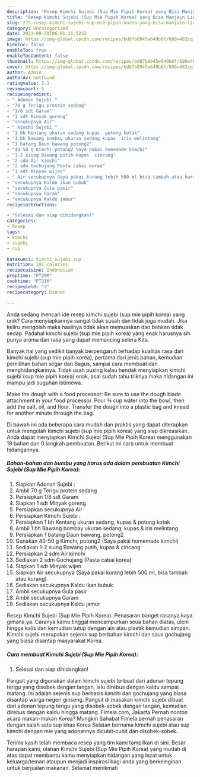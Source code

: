 ```yaml
---
description: "Resep Kimchi Sujebi (Sup Mie Pipih Korea) yang Bisa Manjain Lidah"
title: "Resep Kimchi Sujebi (Sup Mie Pipih Korea) yang Bisa Manjain Lidah"
slug: 275-resep-kimchi-sujebi-sup-mie-pipih-korea-yang-bisa-manjain-lidah
category: Uncategorized
date: 2022-09-20T06:01:31.523Z
image: https://img-global.cpcdn.com/recipes/bd87b8945e649b6f/680x482cq70/kimchi-sujebi-sup-mie-pipih-korea-foto-resep-utama.jpg
hideToc: false
enableToc: true
enableTocContent: false
thumbnail: https://img-global.cpcdn.com/recipes/bd87b8945e649b6f/680x482cq70/kimchi-sujebi-sup-mie-pipih-korea-foto-resep-utama.jpg
cover: https://img-global.cpcdn.com/recipes/bd87b8945e649b6f/680x482cq70/kimchi-sujebi-sup-mie-pipih-korea-foto-resep-utama.jpg
author: Admin
authorAv: notfound
ratingvalue: 3.1
reviewcount: 5
recipeingredient:
- " Adonan Sujebi "
- "70 g Terigu protein sedang"
- "1/8 sdt Garam"
- "1 sdt Minyak goreng"
- "secukupnya Air"
- " Kimchi Sujebi "
- "1 bh Kentang ukuran sedang kupas  potong kotak"
- "1 bh Bawang bombay ukuran sedang kupas  iris melintang"
- "1 batang Daun bawang potong2"
- "40-50 g Kimchi potong2 Saya pakai homemade kimchi"
- "1-2 siung Bawang putih kupas  cincang"
- "2 sdm Air kimchi"
- "2 sdm Gochujang Pasta cabai korea"
- "1 sdt Minyak wijen"
- " Air secukupnya Saya pakai kurang lebih 500 ml bisa tambah atau kurang"
- "secukupnya Kaldu ikan bubuk"
- "secukupnya Gula pasir"
- "secukupnya Garam"
- "secukupnya Kaldu jamur"
recipeinstructions:

- "Selesai dan siap dihidangkan!"
categories:
- Resep
tags:
- kimchi
- sujebi
- sup

katakunci: kimchi sujebi sup 
nutrition: 197 calories
recipecuisine: Indonesian
preptime: "PT29M"
cooktime: "PT31M"
recipeyield: "2"
recipecategory: Dinner

---
```





Anda sedang mencari ide resep kimchi sujebi (sup mie pipih korea) yang unik? Cara menyiapkannya sangat tidak susah dan tidak juga mudah. Jika keliru mengolah maka hasilnya tidak akan memuaskan dan bahkan tidak sedap. Padahal kimchi sujebi (sup mie pipih korea) yang enak harusnya sih punya aroma dan rasa yang dapat memancing selera Kita.





Banyak hal yang sedikit banyak berpengaruh terhadap kualitas rasa dari kimchi sujebi (sup mie pipih korea), pertama dari jenis bahan, kemudian pemilihan bahan segar dan Bagus, sampai cara membuat dan menghidangkannya. Tidak usah pusing kalau hendak menyiapkan kimchi sujebi (sup mie pipih korea) enak,      asal sudah tahu triknya maka hidangan ini mampu jadi suguhan istimewa.














Make the dough with a food processor: Be sure to use the dough blade attachment in your food processor. Pour ¾ cup water into the bowl, then add the salt, oil, and flour. Transfer the dough into a plastic bag and knead for another minute through the bag.






Di bawah ini ada beberapa cara mudah dan praktis yang dapat diterapkan untuk mengolah kimchi sujebi (sup mie pipih korea) yang siap dikreasikan. Anda dapat menyiapkan Kimchi Sujebi (Sup Mie Pipih Korea) menggunakan 19 bahan dan 0 langkah pembuatan. Berikut ini cara untuk membuat hidangannya.

<!--inarticleads1-->

##### Bahan-bahan dan bumbu yang harus ada dalam pembuatan Kimchi Sujebi (Sup Mie Pipih Korea):

1. Siapkan  Adonan Sujebi :
1. Ambil 70 g Terigu protein sedang
1. Persiapkan 1/8 sdt Garam
1. Siapkan 1 sdt Minyak goreng
1. Persiapkan secukupnya Air
1. Persiapkan  Kimchi Sujebi :
1. Persiapkan 1 bh Kentang ukuran sedang, kupas &amp; potong kotak
1. Ambil 1 bh Bawang bombay ukuran sedang, kupas &amp; iris melintang
1. Persiapkan 1 batang Daun bawang, potong2
1. Gunakan 40-50 g Kimchi, potong2 (Saya pakai homemade kimchi)
1. Sediakan 1-2 siung Bawang putih, kupas &amp; cincang
1. Persiapkan 2 sdm Air kimchi
1. Sediakan 2 sdm Gochujang (Pasta cabai korea)
1. Siapkan 1 sdt Minyak wijen
1. Siapkan  Air secukupnya (Saya pakai kurang lebih 500 ml, bisa tambah atau kurang)
1. Sediakan secukupnya Kaldu ikan bubuk
1. Ambil secukupnya Gula pasir
1. Ambil secukupnya Garam
1. Sediakan secukupnya Kaldu jamur


Resep Kimchi Sujebi (Sup Mie Pipih Korea). Penasaran banget rasanya kaya gimana ya. Caranya kamu tinggal mencampurkan seua bahan diatas, uleni hingga kalis dan kemudian tutup dengan ain atau plastik kemudian simpan. Kimchi sujebi merupakan sejenis sup berbahan kimchi dan saus gochujang yang biasa disantap masyarakat Korea. 

<!--inarticleads2-->

##### Cara membuat Kimchi Sujebi (Sup Mie Pipih Korea):


1. Selesai dan siap dihidangkan!

Pangsit yang digunakan dalam kimchi sujebi terbuat dari adonan tepung terigu yang disobek dengan tangan, lalu direbus dengan kaldu sampai matang. Ini adalah sejenis sup berbasis kimchi dan gochujang yang biasa disantap warga negeri ginseng. Pangsit di masakan kimchi sujebi dibuat dari adonan tepung terigu yang disobek-sobek dengan tangan, kemudian direbus dengan kaldu hingga matang. Fimela.com, Jakarta Pernah nonton acara makan-makan Korea? Mungkin Sahabat Fimela pernah penasaran dengan salah satu sup khas Korea Selatan bernama kimchi sujebi atau sup kimchi dengan mie yang adonannya dicubit-cubit dan disobek-sobek. 

Terima kasih telah membaca resep yang tim kami tampilkan di sini. Besar harapan kami, olahan Kimchi Sujebi (Sup Mie Pipih Korea) yang mudah di atas dapat membantu kamu menyiapkan hidangan yang lezat untuk keluarga/teman ataupun menjadi inspirasi bagi anda yang berkeinginan untuk berjualan makanan. Selamat menikmati
